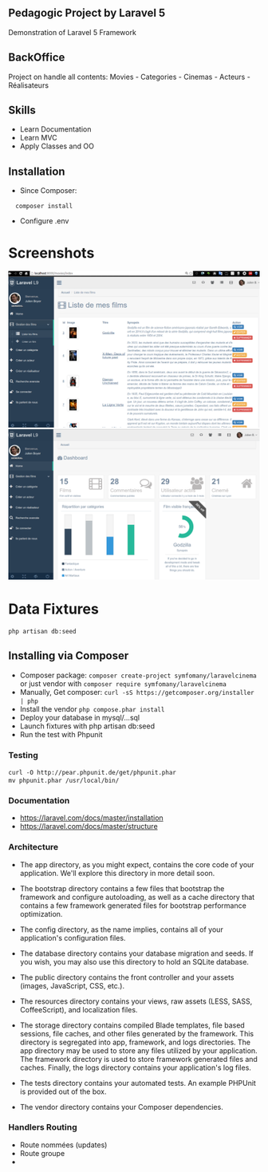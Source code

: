 ## Pedagogic Project by Laravel 5

Demonstration of Laravel 5 Framework


## BackOffice
Project on handle all contents: Movies - Categories - Cinemas - Acteurs - Réalisateurs



## Skills

+ Learn Documentation
+ Learn MVC
+ Apply Classes and OO


## Installation

+ Since Composer:

```
  composer install
```

+ Configure .env


Screenshots
====

![GitHub Logo](/screens/1.png)
![GitHub Logo](/screens/2.png)



Data Fixtures
====
    php artisan db:seed
    
## Installing via Composer

* Composer package:   `composer create-project symfomany/laravelcinema`  or just vendor with `composer require symfomany/laravelcinema`
* Manually, Get composer: `curl -sS https://getcomposer.org/installer | php`
* Install the vendor `php compose.phar install`
* Deploy your database in mysql/...sql
* Launch fixtures with php artisan db:seed
* Run the test with Phpunit


### Testing

```
curl -O http://pear.phpunit.de/get/phpunit.phar
mv phpunit.phar /usr/local/bin/
```

### Documentation
+ https://laravel.com/docs/master/installation
+ https://laravel.com/docs/master/structure


### Architecture

+ The app directory, as you might expect, contains the core code of your application. We'll explore this directory in more detail soon.

+ The bootstrap directory contains a few files that bootstrap the framework and configure autoloading, as well as a cache directory that contains a few framework generated files for bootstrap performance optimization.

+ The config directory, as the name implies, contains all of your application's configuration files.

+ The database directory contains your database migration and seeds. If you wish, you may also use this directory to hold an SQLite database.

+ The public directory contains the front controller and your assets (images, JavaScript, CSS, etc.).

+ The resources directory contains your views, raw assets (LESS, SASS, CoffeeScript), and localization files.

+ The storage directory contains compiled Blade templates, file based sessions, file caches, and other files generated by the framework. This directory is segregated into app, framework, and logs directories. The app directory may be used to store any files utilized by your application. The framework directory is used to store framework generated files and caches. Finally, the logs directory contains your application's log files.

+ The tests directory contains your automated tests. An example PHPUnit is provided out of the box.

+ The vendor directory contains your Composer dependencies.


### Handlers Routing

+ Route nommées (updates)
+ Route groupe
+
